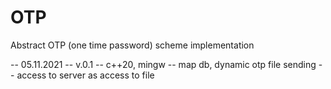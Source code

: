 # OTP

Abstract OTP (one time password) scheme implementation

-- 05.11.2021 
-- v.0.1
-- c++20, mingw
-- map db, dynamic otp file sending
-- access to server as access to file

